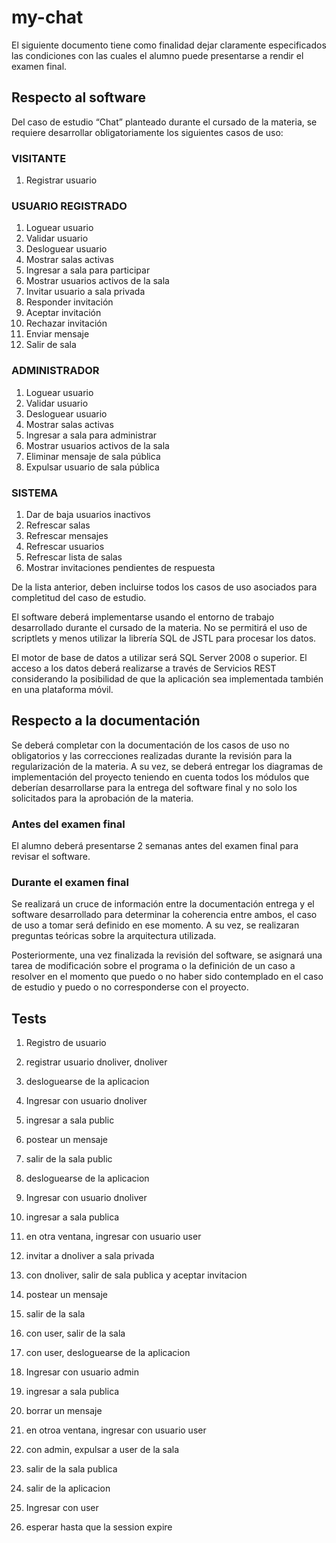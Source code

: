 # my-chat

El siguiente documento tiene como finalidad dejar claramente especificados las condiciones 
con las cuales el alumno puede presentarse a rendir el examen final.

## Respecto al software


Del caso de estudio “Chat” planteado durante el cursado de la materia, 
se requiere desarrollar obligatoriamente los siguientes casos de uso:

### VISITANTE

1.	Registrar usuario

### USUARIO REGISTRADO

1.	Loguear usuario
2.	Validar usuario
3.	Desloguear usuario
4.	Mostrar salas activas
5.	Ingresar a sala para participar
6.	Mostrar usuarios activos de la sala
7.	Invitar usuario a sala privada
8.	Responder invitación
9.	Aceptar invitación
10.	Rechazar invitación
11.	Enviar mensaje
12.	Salir de sala

### ADMINISTRADOR

1.	Loguear usuario
2.	Validar usuario
3.	Desloguear usuario
4.	Mostrar salas activas
5.	Ingresar a sala para administrar
6.	Mostrar usuarios activos de la sala
7.	Eliminar mensaje de sala pública
8.	Expulsar usuario de sala pública

### SISTEMA

1.	Dar de baja usuarios inactivos
2.	Refrescar salas
  1.	Refrescar mensajes
  2.	Refrescar usuarios
  3.	Refrescar lista de salas
4.	Mostrar invitaciones pendientes de respuesta

De la lista anterior, deben incluirse todos los casos de uso asociados para completitud del caso de estudio.

El software deberá implementarse usando el entorno de trabajo desarrollado durante el cursado de la materia. 
No se permitirá el uso de scriptlets y menos utilizar la librería SQL de JSTL para procesar los datos.

El motor de base de datos a utilizar será SQL Server 2008 o superior.
El acceso a los datos deberá realizarse a través de Servicios REST considerando la posibilidad de que la 
aplicación sea implementada también en una plataforma móvil.

## Respecto a la documentación
Se deberá completar con la documentación de los casos de uso no obligatorios y las correcciones realizadas 
durante la revisión para la regularización de la materia. 
A su vez, se deberá entregar los diagramas de implementación del proyecto teniendo en cuenta todos los módulos 
que deberían desarrollarse para la entrega del software final y no solo los solicitados para la aprobación de la materia.

### Antes del examen final
El alumno deberá presentarse 2 semanas antes del examen final para revisar el software.

### Durante el examen final
Se realizará un cruce de información entre la documentación entrega y el software desarrollado para determinar 
la coherencia entre ambos, el caso de uso a tomar será definido en ese momento. A su vez, se realizaran preguntas 
teóricas sobre la arquitectura utilizada.

Posteriormente, una vez finalizada la revisión del software, se asignará una tarea de modificación sobre el 
programa o la definición de un caso a resolver en el momento que puedo o no haber sido contemplado en el caso de 
estudio y puedo o no corresponderse con el proyecto.

## Tests

1. Registro de usuario
  1. registrar usuario dnoliver, dnoliver
  2. desloguearse de la aplicacion
  
2. Ingresar con usuario dnoliver
  1. ingresar a sala public
  3. postear un mensaje
  4. salir de la sala public
  5. desloguearse de la aplicacion
  
3. Ingresar con usuario dnoliver
  1. ingresar a sala publica
  2. en otra ventana, ingresar con usuario user
  3. invitar a dnoliver a sala privada
  4. con dnoliver, salir de sala publica y aceptar invitacion
  5. postear un mensaje
  6. salir de la sala
  7. con user, salir de la sala
  8. con user, desloguearse de la aplicacion
  
4. Ingresar con usuario admin
  1. ingresar a sala publica
  2. borrar un mensaje
  3. en otroa ventana, ingresar con usuario user
  4. con admin, expulsar a user de la sala
  5. salir de la sala publica
  6. salir de la aplicacion
  
5. Ingresar con user
  1. esperar hasta que la session expire
   
